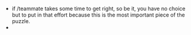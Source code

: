 - if /teammate takes some time to get right, so be it, you have no choice but to put in that effort because this is the most important piece of the puzzle.
- 
